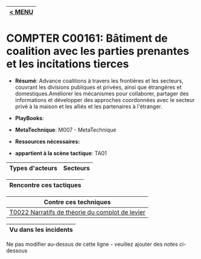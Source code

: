|[< MENU](../README.md)|
|---|
# COMPTER C00161: Bâtiment de coalition avec les parties prenantes et les incitations tierces

* **Résumé**: Advance coalitions à travers les frontières et les secteurs, couvrant les divisions publiques et privées, ainsi que étrangères et domestiques.Améliorer les mécanismes pour collaborer, partager des informations et développer des approches coordonnées avec le secteur privé à la maison et les alliés et les partenaires à l'étranger.

* **PlayBooks**:

* **MetaTechnique**: M007 - MetaTechnique

* **Ressources nécessaires:**

* **appartient à la scène tactique**: TA01


|Types d'acteurs |Secteurs |
|----------- |------- |



|Rencontre ces tactiques |
|---------------------- |



|Contre ces techniques |
|------------------------- |
|[T0022 Narratifs de théorie du complot de levier](../../generated_pages/techniques/T0022.md) |



|Vu dans les incidents |
|----------------- |


Ne pas modifier au-dessus de cette ligne - veuillez ajouter des notes ci-dessous